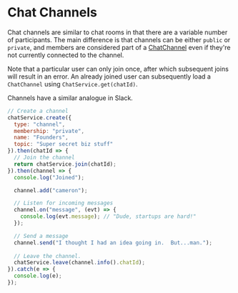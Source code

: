 # Chat Channels

Chat channels are similar to chat rooms in that there are a variable number of participants.  The main difference is that channels can be either `public` or `private`, and members are considered part of a [ChatChannel](https://api-docs.convergence.io/classes/chat.chatchannel.html) even if they're not currently connected to the channel.  

Note that a particular user can only join once, after which subsequent joins will result in an error.  An already joined user can subsequently load a `ChatChannel` using `ChatService.get(chatId)`.

Channels have a similar analogue in Slack.

```js
// Create a channel
chatService.create({
  type: "channel", 
  membership: "private",
  name: "Founders",
  topic: "Super secret biz stuff" 
}).then(chatId => {
  // Join the channel
  return chatService.join(chatId);
}).then(channel => {
  console.log("Joined");

  channel.add("cameron");

  // Listen for incoming messages
  channel.on("message", (evt) => {
    console.log(evt.message); // "Dude, startups are hard!"
  });

  // Send a message
  channel.send("I thought I had an idea going in.  But...man.");
  
  // Leave the channel.
  chatService.leave(channel.info().chatId);
}).catch(e => {
  console.log(e);
});
```